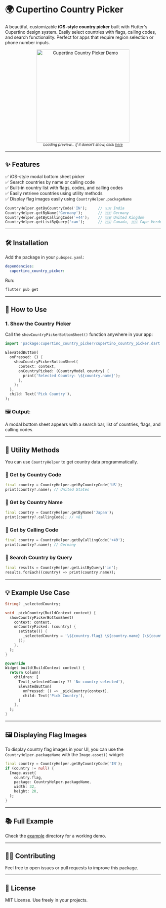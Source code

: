 # 🌍 Cupertino Country Picker

A beautiful, customizable **iOS-style country picker** built with Flutter's Cupertino design system. Easily select countries with flags, calling codes, and search functionality. Perfect for apps that require region selection or phone number inputs.

<p align="center">
  <img src="https://github.com/UmangPandav/cupertino_country_picker/blob/master/demo.gif" alt="Cupertino Country Picker Demo" width="300" />
  <br />
  <sub><i>Loading preview... if it doesn't show, click <a href="https://github.com/UmangPandav/cupertino_country_picker/blob/master/demo.gif" target="_blank">here</a></i></sub>
</p>

---

## ✨ Features

✅ iOS-style modal bottom sheet picker  
✅ Search countries by name or calling code  
✅ Built-in country list with flags, codes, and calling codes  
✅ Easily retrieve countries using utility methods  
✅ Display flag images easily using `CountryHelper.packageName`

```dart
CountryHelper.getByCountryCode('IN');     // 🇮🇳 India
CountryHelper.getByName('Germany');       // 🇩🇪 Germany
CountryHelper.getByCallingCode('+44');    // 🇬🇧 United Kingdom
CountryHelper.getListByQuery('can');      // 🇨🇦 Canada, 🇨🇻 Cape Verde, etc.
```

---

## 🛠 Installation

Add the package in your `pubspec.yaml`:

```yaml
dependencies:
  cupertino_country_picker:
```

Run:

```bash
flutter pub get
```

---

## 🚀 How to Use

### 1. Show the Country Picker

Call the `showCountryPickerBottomSheet()` function anywhere in your app:

```dart
import 'package:cupertino_country_picker/cupertino_country_picker.dart';

ElevatedButton(
  onPressed: () {
    showCountryPickerBottomSheet(
      context: context,
      onCountryPicked: (CountryModel country) {
        print('Selected Country: \${country.name}');
      },
    );
  },
  child: Text('Pick Country'),
);
```

### 🖼 Output:

A modal bottom sheet appears with a search bar, list of countries, flags, and calling codes.

---

## 🧠 Utility Methods

You can use `CountryHelper` to get country data programmatically.

### 🔹 Get by Country Code

```dart
final country = CountryHelper.getByCountryCode('US');
print(country?.name); // United States
```

### 🔹 Get by Country Name

```dart
final country = CountryHelper.getByName('Japan');
print(country?.callingCode); // +81
```

### 🔹 Get by Calling Code

```dart
final country = CountryHelper.getByCallingCode('+49');
print(country?.name); // Germany
```

### 🔹 Search Country by Query

```dart
final results = CountryHelper.getListByQuery('in');
results.forEach((country) => print(country.name));
```

---

## 💡 Example Use Case

```dart
String? _selectedCountry;

void _pickCountry(BuildContext context) {
  showCountryPickerBottomSheet(
    context: context,
    onCountryPicked: (country) {
      setState(() {
        _selectedCountry = '\${country.flag} \${country.name} (\${country.callingCode})';
      });
    },
  );
}

@override
Widget build(BuildContext context) {
  return Column(
    children: [
      Text(_selectedCountry ?? 'No country selected'),
      ElevatedButton(
        onPressed: () => _pickCountry(context),
        child: Text('Pick Country'),
      )
    ],
  );
}
```

---

## 🖼 Displaying Flag Images

To display country flag images in your UI, you can use the `CountryHelper.packageName` with the `Image.asset()` widget:

```dart
final country = CountryHelper.getByCountryCode('IN');
if (country != null) {
  Image.asset(
    country.flag,
    package: CountryHelper.packageName,
    width: 32,
    height: 20,
  );
}
```

---

## 📚 Full Example

Check the [example](demo.mp4/) directory for a working demo.

---

## 🧑‍💻 Contributing

Feel free to open issues or pull requests to improve this package.

---

## 📝 License

MIT License. Use freely in your projects.

